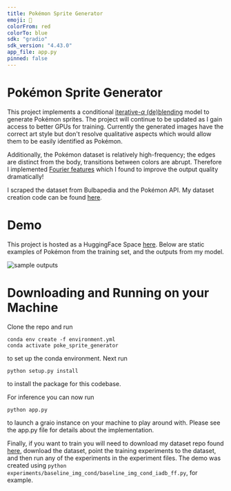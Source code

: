 ```yaml
---
title: Pokémon Sprite Generator
emoji: 🐸
colorFrom: red
colorTo: blue
sdk: "gradio"
sdk_version: "4.43.0"
app_file: app.py
pinned: false
---
```


# Pokémon Sprite Generator

This project implements a conditional [iterative-$\alpha$ (de)blending](https://arxiv.org/pdf/2305.03486) model to generate Pokémon sprites. The project will continue to be updated as I gain access to better GPUs for training. Currently the generated images have the correct art style but don't resolve qualitative aspects which would allow them to be easily identified as Pokémon.

Additionally, the Pokémon dataset is relatively high-frequency; the edges are distinct from the body, transitions between colors are abrupt. Therefore I implemented [Fourier features](https://github.com/tancik/fourier-feature-networks) which I found to improve the output quality dramatically!

I scraped the dataset from Bulbapedia and the Pokémon API. My dataset creation code can be found [here](https://github.com/KyroChi/pokemon-sprite-dataset).

# Demo

This project is hosted as a HuggingFace Space [here](). Below are static examples of Pokémon from the training set, and the outputs from my model.

![sample outputs](/resources/sample_output.png)

# Downloading and Running on your Machine
Clone the repo and run
```
conda env create -f environment.yml 
conda activate poke_sprite_generator
```
to set up the conda environment. Next run
```
python setup.py install
```
to install the package for this codebase.

For inference you can now run
```
python app.py
```
to launch a graio instance on your machine to play around with. Please see the app.py file for details about the implementation.

Finally, if you want to train you will need to download my dataset repo found [here](https://github.com/KyroChi), download the dataset, point the training experiments to the dataset, and then run any of the experiments in the experiment files. The demo was created using `python experiments/baseline_img_cond/baseline_img_cond_iadb_ff.py`, for example.
